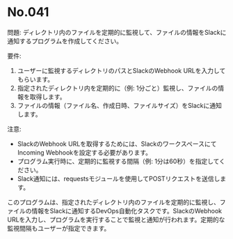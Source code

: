 # No.041

問題: ディレクトリ内のファイルを定期的に監視して、ファイルの情報をSlackに通知するプログラムを作成してください。

要件:

1. ユーザーに監視するディレクトリのパスとSlackのWebhook URLを入力してもらいます。
2. 指定されたディレクトリ内を定期的に（例: 1分ごと）監視し、ファイルの情報を取得します。
3. ファイルの情報（ファイル名、作成日時、ファイルサイズ）をSlackに通知します。

注意:

- SlackのWebhook URLを取得するためには、SlackのワークスペースにてIncoming Webhookを設定する必要があります。
- プログラム実行時に、定期的に監視する間隔（例: 1分は60秒）を指定してください。
- Slack通知には、requestsモジュールを使用してPOSTリクエストを送信します。

このプログラムは、指定されたディレクトリ内のファイルを定期的に監視し、ファイルの情報をSlackに通知するDevOps自動化タスクです。SlackのWebhook URLを入力し、プログラムを実行することで監視と通知が行われます。定期的な監視間隔もユーザーが指定できます。
